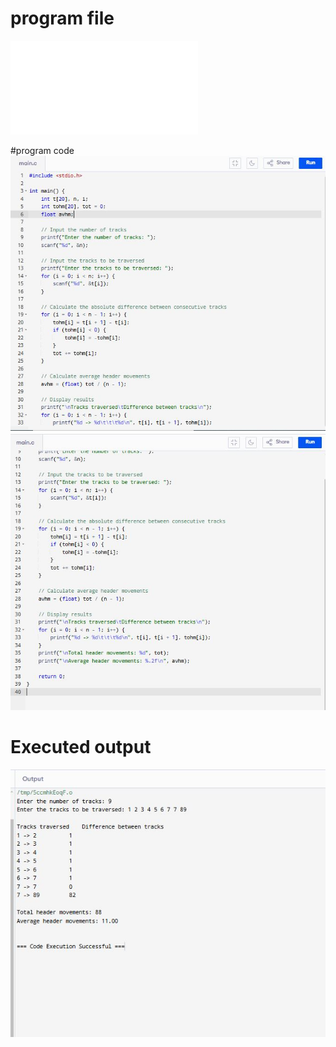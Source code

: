 # program file
![program file](fcfs_571.c)

#program code
![program code](fcfs_code1_571.JPG)
![program code](fcfs_code2_571.JPG)

# Executed output
![Executed output](fcfs_EO_571.JPG)

